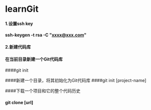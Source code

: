 # learnGit
#### 1.设置ssh key   
#### ssh-keygen -t rsa -C "xxxx@xxx.com"

#### 2.新建代码库
#### 在当前目录新建一个Git代码库
####git init

####新建一个目录，将其初始化为Git代码库
####git init [project-name]

####下载一个项目和它的整个代码历史
#### git clone [url]

